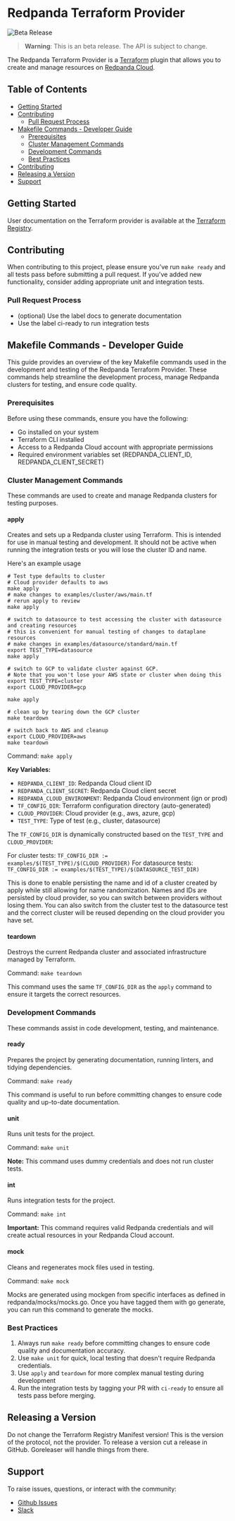 # Redpanda Terraform Provider

![Beta Release](https://img.shields.io/badge/release-beta-red.svg)

> **Warning**: This is an beta release. The API is subject to change.

The Redpanda Terraform Provider is a [Terraform](https://www.terraform.io/) plugin that allows you to create and manage
resources on [Redpanda Cloud](https://redpanda.com/redpanda-cloud).

## Table of Contents

- [Getting Started](#getting-started)
- [Contributing](#contributing)
    - [Pull Request Process](#pull-request-process)
- [Makefile Commands - Developer Guide](#makefile-commands---developer-guide)
    - [Prerequisites](#prerequisites)
    - [Cluster Management Commands](#cluster-management-commands)
    - [Development Commands](#development-commands)
    - [Best Practices](#best-practices)
- [Contributing](#contributing)
- [Releasing a Version](#releasing-a-version)
- [Support](#support)

## Getting Started

User documentation on the Terraform provider is available at
the [Terraform Registry](https://registry.terraform.io/providers/redpanda-data/redpanda/latest/docs).

## Contributing

When contributing to this project, please ensure you've run `make ready` and all tests pass before submitting a pull
request. If you've added new functionality, consider adding appropriate unit and integration tests.

### Pull Request Process

* (optional) Use the label docs to generate documentation
* Use the label ci-ready to run integration tests

## Makefile Commands - Developer Guide

This guide provides an overview of the key Makefile commands used in the development and testing of the Redpanda
Terraform Provider. These commands help streamline the development process, manage Redpanda clusters for testing, and
ensure code quality.

### Prerequisites

Before using these commands, ensure you have the following:

- Go installed on your system
- Terraform CLI installed
- Access to a Redpanda Cloud account with appropriate permissions
- Required environment variables set (REDPANDA_CLIENT_ID, REDPANDA_CLIENT_SECRET)

### Cluster Management Commands

These commands are used to create and manage Redpanda clusters for testing purposes.

#### apply

Creates and sets up a Redpanda cluster using Terraform. This is intended for use in manual testing and development. It
should not be active when running the integration tests or you will lose the cluster ID and name.

Here's an example usage

```shell
# Test type defaults to cluster
# Cloud provider defaults to aws
make apply 
# make changes to examples/cluster/aws/main.tf
# rerun apply to review
make apply

# switch to datasource to test accessing the cluster with datasource and creating resources
# this is convenient for manual testing of changes to dataplane resources
# make changes in examples/datasource/standard/main.tf
export TEST_TYPE=datasource
make apply

# switch to GCP to validate cluster against GCP. 
# Note that you won't lose your AWS state or cluster when doing this
export TEST_TYPE=cluster
export CLOUD_PROVIDER=gcp

make apply

# clean up by tearing down the GCP cluster
make teardown

# switch back to AWS and cleanup
export CLOUD_PROVIDER=aws
make teardown
```

Command: `make apply`

**Key Variables:**

- `REDPANDA_CLIENT_ID`: Redpanda Cloud client ID
- `REDPANDA_CLIENT_SECRET`: Redpanda Cloud client secret
- `REDPANDA_CLOUD_ENVIRONMENT`: Redpanda Cloud environment (ign or prod)
- `TF_CONFIG_DIR`: Terraform configuration directory (auto-generated)
- `CLOUD_PROVIDER`: Cloud provider (e.g., aws, azure, gcp)
- `TEST_TYPE`: Type of test (e.g., cluster, datasource)

The `TF_CONFIG_DIR` is dynamically constructed based on the `TEST_TYPE` and `CLOUD_PROVIDER`:

For cluster tests: `TF_CONFIG_DIR := examples/$(TEST_TYPE)/$(CLOUD_PROVIDER)`
For datasource tests: `TF_CONFIG_DIR := examples/$(TEST_TYPE)/$(DATASOURCE_TEST_DIR)`

This is done to enable persisting the name and id of a cluster created by apply while still allowing for name
randomization. Names and IDs are persisted by cloud provider, so you can switch between providers without losing them.
You can also switch from the cluster test to the datasource test and the correct cluster will be reused depending on the
cloud provider you have set.

#### teardown

Destroys the current Redpanda cluster and associated infrastructure managed by Terraform.

Command: `make teardown`

This command uses the same `TF_CONFIG_DIR` as the `apply` command to ensure it targets the correct resources.

### Development Commands

These commands assist in code development, testing, and maintenance.

#### ready

Prepares the project by generating documentation, running linters, and tidying dependencies.

Command: `make ready`

This command is useful to run before committing changes to ensure code quality and up-to-date documentation.

#### unit

Runs unit tests for the project.

Command: `make unit`

**Note:** This command uses dummy credentials and does not run cluster tests.

#### int

Runs integration tests for the project.

Command: `make int`

**Important:** This command requires valid Redpanda credentials and will create actual resources in your Redpanda Cloud
account.

#### mock

Cleans and regenerates mock files used in testing.

Command: `make mock`

Mocks are generated using mockgen from specific interfaces as defined in redpanda/mocks/mocks.go. Once you have tagged
them with go generate, you can run this command to generate the mocks.

### Best Practices

1. Always run `make ready` before committing changes to ensure code quality and documentation accuracy.
2. Use `make unit` for quick, local testing that doesn't require Redpanda credentials.
3. Use `apply` and `teardown` for more complex manual testing during development
4. Run the integration tests by tagging your PR with `ci-ready` to ensure all tests pass before merging.

## Releasing a Version

Do not change the Terraform Registry Manifest version! This is the version of the protocol, not the provider. To release
a version cut a release in GitHub. Goreleaser will handle things from there.

## Support

To raise issues, questions, or interact with the community:

- [Github Issues](https://github.com/redpanda-data/terraform-provider-redpanda/issues)
- [Slack](https://redpanda.com/slack)